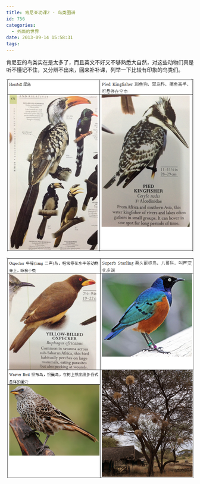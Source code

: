 ```yaml
---
title: 肯尼亚功课2 - 鸟类图谱
id: 756
categories:
  - 外面的世界
date: 2013-09-14 15:58:31
tags:
---
```


肯尼亚的鸟类实在是太多了，而且英文不好又不够熟悉大自然，对这些动物们真是听不懂记不住，又分辨不出来，回来补补课，列举一下比较有印象的鸟类们。

![](/images/2013/09/311.png)

![](/images/2013/09/32.png)
